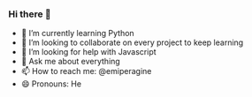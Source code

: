 ### Hi there 👋

- 🌱 I’m currently learning Python
- 👯 I’m looking to collaborate on every project to keep learning
- 🤔 I’m looking for help with Javascript
- 💬 Ask me about everything
- 📫 How to reach me: @emiperagine
- 😄 Pronouns: He

